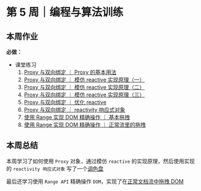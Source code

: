 # 第 5 周｜编程与算法训练

## 本周作业

**必做：**

- 课堂练习
  1. [Proxy 与双向绑定 ｜ Proxy 的基本用法](./homework/proxy/1.html)
  2. [Proxy 与双向绑定 ｜ 模仿 reactive 实现原理（一）](./homework/proxy/2.html)
  3. [Proxy 与双向绑定 ｜ 模仿 reactive 实现原理（二）](./homework/proxy/3.html)
  4. [Proxy 与双向绑定 ｜ 模仿 reactive 实现原理（三）](./homework/proxy/4.html)
  5. [Proxy 与双向绑定 ｜ 优化 reactive](./homework/proxy/5.html)
  6. [Proxy 与双向绑定 ｜ reactivity 响应式对象](./homework/proxy/6.html)
  7. [使用 Range 实现 DOM 精确操作 ｜ 基本拖拽](./homework/proxy/7.html)
  8. [使用 Range 实现 DOM 精确操作 ｜ 正常流里的拖拽](./homework/proxy/8.html)

## 本周总结

本周学习了如何使用 `Proxy` 对象，通过模仿 `reactive` 的实现原理，然后使用实现的 `reactivity 响应式对象` 写了一个[调色盘](./homework/proxy/6.html)

最后还学习使用 `Range API` 精确操作 `DOM`，实现了在[正常文档流中拖拽 DOM](./homework/proxy/8.html)
